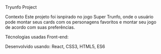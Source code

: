 Tryunfo Project 

Contexto
Este projeto foi isnpirado no jogo Super Trunfo, onde o usuário pode montar seus cards com os personagens favoritos e montar seu jogo de acordo com suas preferências.

Técnologias usadas
Front-end:

Desenvolvido usando: React, CSS3, HTML5, ES6


